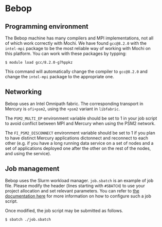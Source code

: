 Bebop
=====


Programming environment
-----------------------

The Bebop machine has many compilers and MPI implementations, not all
of which work correctly with Mochi. We have found `gcc@8.2.0` with
the `intel-mpi` package to be the most reliable way of working with
Mochi on this platform. You can work with these packages by typping:

```
$ module load gcc/8.2.0-g7hppkz
```

This command will automatically change the compiler to `gcc@8.2.0`
and change the `intel-mpi` package to the appropriate one.


Networking
----------

Bebop uses an Intel Omnipath fabric. The corresponding transport in
Mercury is `ofi+psm2`, using the `+psm2` variant in `libfabric`.

The `PSM2_MULTI_EP` environment variable should be set to 1 in your job script
to avoid conflict between MPI and Mercury when using the PSM2 network.

The `FI_PSM2_DISCONNECT` environment variable should be set to 1 if you plan
to have distinct Mercury applications dictonnect and reconnect to each other
(e.g. if you have a long running data service on a set of nodes and a set
of applications deployed one after the other on the rest of the nodes, and using
the service).


Job management
--------------

Bebop uses the Slurm workload manager. `job.sbatch` is an example
of job file. Please modify the header (lines starting with `#SBATCH`)
to use your project allocation and set relevant parameters. You can
refer to [the documentation here](https://www.lcrc.anl.gov/systems/resources/bebop/)
for more information on how to configure such a job script.

Once modified, the job script may be submitted as follows.

```
$ sbatch ./job.sbatch
```
